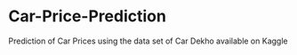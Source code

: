 # Car-Price-Prediction
Prediction of Car Prices using the data set of Car Dekho available on Kaggle
